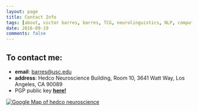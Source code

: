 ```yaml
---
layout: page
title: Contact Info
tags: [about, victor barres, barres, TCG, neurolinguistics, NLP, computational neuroscience, AI, construction grammar]
date: 2016-09-19
comments: false
---
```


## To contact me:
* <b>email</b>: <a href="mailto:barres@usc.edu">barres@usc.edu</a>
* <b>address</b>: Hedco Neuroscience Building, Room 10, 3641 Watt Way, Los Angeles, CA 90089
* PGP public key <a href="www.victorbarres.com/public-key/"><b>here!</b></a>

<a href="https://www.google.com/maps/place/hedco+neuroscience/"><img src="http://maps.googleapis.com/maps/api/staticmap?center=hedco+neuroscience&zoom=12&scale=false&size=600x300&maptype=roadmap&format=png&visual_refresh=true&markers=size:mid%7Ccolor:0xff0000%7Clabel:%7Chedco+neuroscience" alt="Google Map of hedco neuroscience"></a>